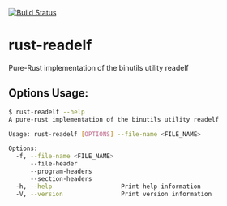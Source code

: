 [![Build Status](https://travis-ci.org/cole14/rust-readelf.svg?branch=master)](https://travis-ci.org/cole14/rust-readelf)

# rust-readelf
Pure-Rust implementation of the binutils utility readelf

## Options Usage:
```sh
$ rust-readelf --help
A pure-rust implementation of the binutils utility readelf

Usage: rust-readelf [OPTIONS] --file-name <FILE_NAME>

Options:
  -f, --file-name <FILE_NAME>
      --file-header
      --program-headers
      --section-headers
  -h, --help                   Print help information
  -V, --version                Print version information
```

